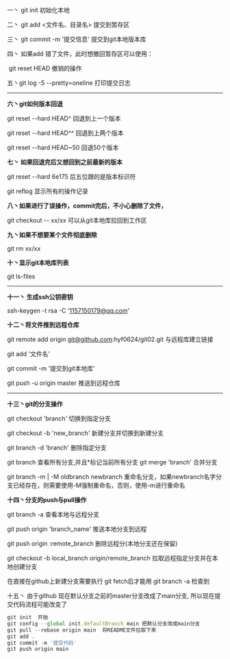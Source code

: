 一丶 git init 初始化本地

二丶 git add <文件名、目录名>   提交到暂存区

三丶 git commit  -m '提交信息'  提交到git本地版本库

四丶 如果add 错了文件，此时想撤回暂存区可以使用：

​		git reset HEAD   撤销的操作

五丶git log -5 --pretty=oneline  打印提交日志

----------------------------------------------------------------------------------

**六丶git如何版本回退**

git reset --hard HEAD^  回退到上一个版本                                                                                                                                                                                                                                                                                                                                         

git reset --hard HEAD^^  回退到上两个版本

git reset --hard HEAD~50  回退50个版本

**七丶 如果回退完后又想回到之前最新的版本**

git reset --hard 6e175  后五位跟的是版本标识符

git reflog 显示所有的操作记录

**八丶如果进行了误操作，commit完后，不小心删除了文件，**

git checkout -- xx/xx  可以从git本地库拉回到工作区

**九丶如果不想要某个文件彻底删除**

git rm xx/xx

**十丶显示git本地库列表**

git ls-files

-----------------------------------------------------------------------------------------------------

**十一丶 生成ssh公钥密钥**

 ssh-keygen -t rsa -C '1157150179@qq.com'

**十二丶将文件推到远程仓库**

git remote add origin git@github.com:hyf0624/git02.git  与远程库建立链接

git add '文件名'

git commit -m '提交到git本地库'

git push -u origin master 推送到远程仓库

------------------------------------------------------------------------------------------

**十三丶git的分支操作**

git checkout 'branch' 切换到指定分支

git checkout -b 'new_branch' 新建分支并切换到新建分支

git branch -d 'branch' 删除指定分支

git branch 查看所有分支,并且*标记当前所有分支
git merge 'branch' 合并分支

git branch -m | -M oldbranch newbranch 重命名分支，如果newbranch名字分支已经存在，则需要使用-M强制重命名，否则，使用-m进行重命名



**十四丶分支的push与pull操作**

git branch -a 查看本地与远程分支

git push origin 'branch_name' 推送本地分支到远程

git push origin :remote_branch 删除远程分(本地分支还在保留)

git checkout -b local_branch origin/remote_branch 拉取远程指定分支并在本地创建分支

在直接在github上新建分支需要执行 git fetch后才能用 git branch -a 检查到



十五丶 由于github 现在默认分支之前的master分支改成了main分支, 所以现在提交代码流程可能改变了

```js
git init  开始
git config --global init.defaultBranch main 把默认分支改成main分支
git pull --rebase origin main  将README文件拉取下来
git add .
git commit -m '提交代码'
git push origin main
```

